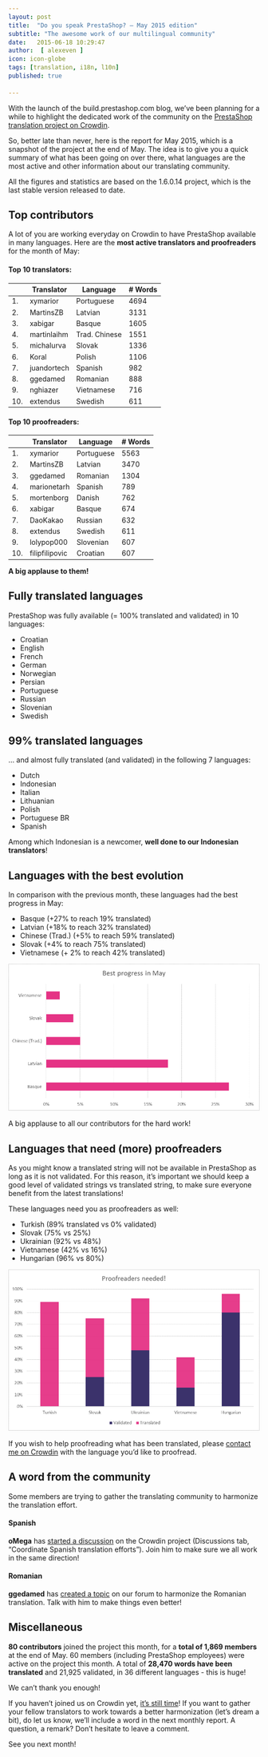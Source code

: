 ```yaml
---
layout: post
title:  "Do you speak PrestaShop? – May 2015 edition"
subtitle: "The awesome work of our multilingual community"
date:   2015-06-18 10:29:47
author:  [ alexeven ]
icon: icon-globe
tags: [translation, i18n, l10n]
published: true

---
```



With the launch of the build.prestashop.com blog, we’ve been planning for a while to highlight the dedicated work of the community on the [PrestaShop translation project on Crowdin](https://crowdin.com/project/prestashop-official). 

So, better late than never, here is the report for May 2015, which is a snapshot of the project at the end of May.
The idea is to give you a quick summary of what has been going on over there, what languages are the most active and other information about our translating community.

All the figures and statistics are based on the 1.6.0.14 project, which is the last stable version released to date. 

## Top contributors

A lot of you are working everyday on Crowdin to have PrestaShop available in many languages. Here are the **most active translators and proofreaders** for the month of May:

#### Top 10 translators:

| |Translator | Language | # Words
|-|---------- | -------- | ----------------
 1. | xymarior | Portuguese  |4694
 2. | MartinsZB | Latvian |3131
 3. | xabigar | Basque| 1605
 4. | martinlaihm | Trad. Chinese |1551
 5. | michalurva | Slovak | 1336
 6. | Koral | Polish |1106
 7. | juandortech | Spanish |982
 8. | ggedamed | Romanian |888
 9. | nghiazer | Vietnamese |716
10. | extendus | Swedish |611


#### Top 10 proofreaders:

| | Translator | Language | # Words
|-| ---------- | -------- | ----------------
 1. | xymarior | Portuguese |5563
 2. | MartinsZB | Latvian |3470
 3. | ggedamed | Romanian | 1304
 4. | marionetarh | Spanish |789
 5. | mortenborg | Danish | 762
 6. | xabigar | Basque |674
 7. | DaoKakao | Russian |632
 8. | extendus | Swedish |611
 9. | lolypop000 | Slovenian |607
10. | filipfilipovic | Croatian |607

**A big applause to them!**

## Fully translated languages

PrestaShop was fully available (= 100% translated and validated) in 10 languages:

* Croatian
* English
* French
* German
* Norwegian
* Persian
* Portuguese
* Russian
* Slovenian
* Swedish

## 99% translated languages

… and almost fully translated (and validated) in the following 7 languages:

* Dutch
* Indonesian
* Italian
* Lithuanian
* Polish
* Portuguese BR
* Spanish

Among which Indonesian is a newcomer, **well done to our Indonesian translators**!

## Languages with the best evolution

In comparison with the previous month, these languages had the best progress in May:

* Basque (+27% to reach 19% translated)
* Latvian (+18% to reach 32% translated)
* Chinese (Trad.) (+5% to reach 59% translated)
* Slovak (+4% to reach 75% translated)
* Vietnamese (+ 2% to reach 42% translated)

![May 2015 best translation progress](/assets/images/2015/06/Build_Crowdin_progress_may15.png)

A big applause to all our contributors for the hard work!



## Languages that need (more) proofreaders

As you might know a translated string will not be available in PrestaShop as long as it is not validated. For this reason, it’s important we should keep a good level of validated strings vs translated string, to make sure everyone benefit from the latest translations!

These languages need you as proofreaders as well:

* Turkish (89% translated vs 0% validated)
* Slovak (75% vs 25%)
* Ukrainian (92% vs 48%)
* Vietnamese (42% vs 16%)
* Hungarian (96% vs 80%)

![May 2015 best translation progress](/assets/images/2015/06/Build_Crowdin_proofreading_may15.png)

If you wish to help proofreading what has been translated, please [contact me on Crowdin](https://crowdin.com/profile/alex-even) with the language you’d like to proofread.



## A word from the community

Some members are trying to gather the translating community to harmonize the translation effort.

#### Spanish
**oMega** has [started a discussion](https://crowdin.com/project/prestashop-official/discussions/213) on the Crowdin project (Discussions tab, “Coordinate Spanish translation efforts”). Join him to make sure we all work in the same direction!

#### Romanian
**ggedamed** has [created a topic](https://www.prestashop.com/forums/topic/338148-romani-votati-ne-trebuie-reguli-de-traducere-turul-1/) on our forum to harmonize the Romanian translation. Talk with him to make things even better!


## Miscellaneous
**80 contributors** joined the project this month, for a **total of 1,869 members** at the end of May.
60 members (including PrestaShop employees) were active on the project this month.
A total of **28,470 words have been translated** and 21,925 validated, in 36 different languages - this is huge! 

We can’t thank you enough!

If you haven’t joined us on Crowdin yet, [it’s still time](https://crowdin.com/project/prestashop-official)!
If you want to gather your fellow translators to work towards a better harmonization (let’s dream a bit), do let us know, we’ll include a word in the next monthly report.
A question, a remark? Don’t hesitate to leave a comment. 

See you next month!

